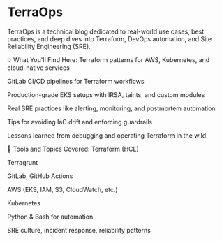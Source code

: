 # TerraOps
TerraOps is a technical blog dedicated to real-world use cases, best practices, and deep dives into Terraform, DevOps automation, and Site Reliability Engineering (SRE).

💡 What You'll Find Here:
Terraform patterns for AWS, Kubernetes, and cloud-native services

GitLab CI/CD pipelines for Terraform workflows

Production-grade EKS setups with IRSA, taints, and custom modules

Real SRE practices like alerting, monitoring, and postmortem automation

Tips for avoiding IaC drift and enforcing guardrails

Lessons learned from debugging and operating Terraform in the wild

🔧 Tools and Topics Covered:
Terraform (HCL)

Terragrunt

GitLab, GitHub Actions

AWS (EKS, IAM, S3, CloudWatch, etc.)

Kubernetes

Python & Bash for automation

SRE culture, incident response, reliability patterns
